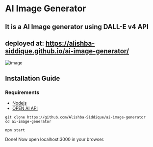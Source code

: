 # AI Image Generator

## It is a AI Image generator using DALL-E v4 API

## deployed at: https://alishba-siddique.github.io/ai-image-generator/

![image](https://github.com/Alishba-Siddique/ai-image-generator/assets/97811058/f0fc02a9-6156-4c94-ad5f-81ee849c30af)


## Installation Guide

### Requirements
- [Nodejs](https://nodejs.org/en/download)
- [OPEN AI API](https://nodejs.org/en/download)

 ```shell
git clone https://github.com/Alishba-Siddique/ai-image-generator
cd ai-image-generator
```

 ```shell
npm start
```

Done! Now open localhost:3000 in your browser.
